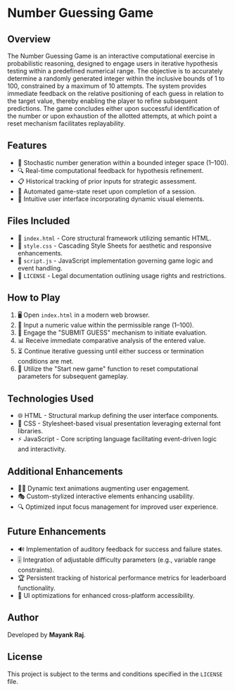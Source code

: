 # Number Guessing Game

## Overview
The Number Guessing Game is an interactive computational exercise in probabilistic reasoning, designed to engage users in iterative hypothesis testing within a predefined numerical range. The objective is to accurately determine a randomly generated integer within the inclusive bounds of 1 to 100, constrained by a maximum of 10 attempts. The system provides immediate feedback on the relative positioning of each guess in relation to the target value, thereby enabling the player to refine subsequent predictions. The game concludes either upon successful identification of the number or upon exhaustion of the allotted attempts, at which point a reset mechanism facilitates replayability.

## Features
- 🎲 Stochastic number generation within a bounded integer space (1–100).
- 🔍 Real-time computational feedback for hypothesis refinement.
- 📋 Historical tracking of prior inputs for strategic assessment.
- 🔄 Automated game-state reset upon completion of a session.
- 🎨 Intuitive user interface incorporating dynamic visual elements.

## Files Included
- 📄 `index.html` - Core structural framework utilizing semantic HTML.
- 🎨 `style.css` - Cascading Style Sheets for aesthetic and responsive enhancements.
- 📜 `script.js` - JavaScript implementation governing game logic and event handling.
- 📜 `LICENSE` - Legal documentation outlining usage rights and restrictions.

## How to Play
1. 🖥️ Open `index.html` in a modern web browser.
2. 🔢 Input a numeric value within the permissible range (1–100).
3. 🎯 Engage the "SUBMIT GUESS" mechanism to initiate evaluation.
4. 📊 Receive immediate comparative analysis of the entered value.
5. ⏳ Continue iterative guessing until either success or termination conditions are met.
6. 🔄 Utilize the "Start new game" function to reset computational parameters for subsequent gameplay.

## Technologies Used
- 🌐 HTML - Structural markup defining the user interface components.
- 🎨 CSS - Stylesheet-based visual presentation leveraging external font libraries.
- ⚡ JavaScript - Core scripting language facilitating event-driven logic and interactivity.

## Additional Enhancements
- 🏃‍♂️ Dynamic text animations augmenting user engagement.
- 🎭 Custom-stylized interactive elements enhancing usability.
- 🔍 Optimized input focus management for improved user experience.

## Future Enhancements
- 🔊 Implementation of auditory feedback for success and failure states.
- 🎚️ Integration of adjustable difficulty parameters (e.g., variable range constraints).
- 🏆 Persistent tracking of historical performance metrics for leaderboard functionality.
- 📱 UI optimizations for enhanced cross-platform accessibility.

## Author
Developed by **Mayank Raj**.

## License
This project is subject to the terms and conditions specified in the `LICENSE` file.